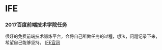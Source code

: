 # IFE
### 2017百度前端技术学院任务
 很好的免费前端技术锻炼平台，会将自己所做任务的过程，想法，问题记录下来，希望自己能够坚持。
[IFE官网](http://ife.baidu.com/college/detail/id/9)
